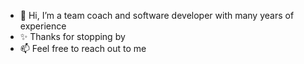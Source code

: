 - 👋 Hi, I’m a team coach and software developer with many years of experience
- ✨ Thanks for stopping by
- 📫 Feel free to reach out to me

<!---
rjedinger/rjedinger is a ✨ special ✨ repository because its `README.md` (this file) appears on your GitHub profile.
You can click the Preview link to take a look at your changes.
--->
